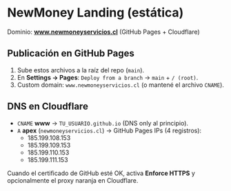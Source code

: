 # NewMoney Landing (estática)

Dominio: **www.newmoneyservicios.cl** (GitHub Pages + Cloudflare)

## Publicación en GitHub Pages
1. Sube estos archivos a la raíz del repo (`main`).
2. En **Settings → Pages**: `Deploy from a branch` → `main` + `/ (root)`.
3. Custom domain: `www.newmoneyservicios.cl` (o mantené el archivo `CNAME`).

## DNS en Cloudflare
- `CNAME` **www** → `TU_USUARIO.github.io` (DNS only al principio).
- `A` **apex** (`newmoneyservicios.cl`) → GitHub Pages IPs (4 registros):
  - 185.199.108.153
  - 185.199.109.153
  - 185.199.110.153
  - 185.199.111.153

Cuando el certificado de GitHub esté OK, activa **Enforce HTTPS** y opcionalmente el proxy naranja en Cloudflare.
